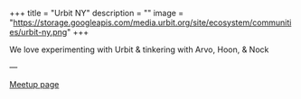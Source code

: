 +++
title = "Urbit NY"
description = ""
image = "https://storage.googleapis.com/media.urbit.org/site/ecosystem/communities/urbit-ny.png"
+++

We love experimenting with Urbit & tinkering with Arvo, Hoon, & Nock

––

[Meetup page](https://www.meetup.com/Urbit-New-York/)
